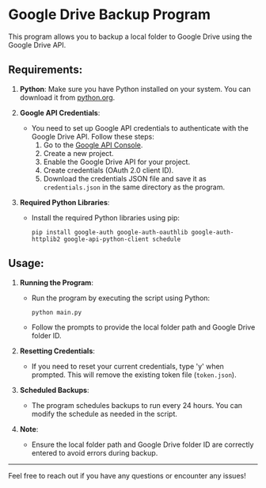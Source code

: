 
# Google Drive Backup Program

This program allows you to backup a local folder to Google Drive using the Google Drive API.

## Requirements:

1. **Python**: Make sure you have Python installed on your system. You can download it from [python.org](https://www.python.org/downloads/).

2. **Google API Credentials**:
    - You need to set up Google API credentials to authenticate with the Google Drive API. Follow these steps:
        1. Go to the [Google API Console](https://console.developers.google.com/).
        2. Create a new project.
        3. Enable the Google Drive API for your project.
        4. Create credentials (OAuth 2.0 client ID).
        5. Download the credentials JSON file and save it as `credentials.json` in the same directory as the program.

3. **Required Python Libraries**:
    - Install the required Python libraries using pip:
        ```
        pip install google-auth google-auth-oauthlib google-auth-httplib2 google-api-python-client schedule
        ```

## Usage:

1. **Running the Program**:
    - Run the program by executing the script using Python:
        ```
        python main.py
        ```
    - Follow the prompts to provide the local folder path and Google Drive folder ID.

2. **Resetting Credentials**:
    - If you need to reset your current credentials, type 'y' when prompted. This will remove the existing token file (`token.json`).

3. **Scheduled Backups**:
    - The program schedules backups to run every 24 hours. You can modify the schedule as needed in the script.

4. **Note**:
    - Ensure the local folder path and Google Drive folder ID are correctly entered to avoid errors during backup.

---

Feel free to reach out if you have any questions or encounter any issues!
